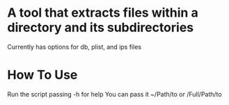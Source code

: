 # A tool that extracts files within a directory and its subdirectories
Currently has options for db, plist, and ips files

# How To Use
Run the script passing -h for help
You can pass it ~/Path/to or /Full/Path/to